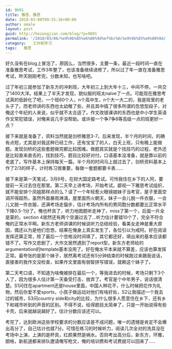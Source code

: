 ```yaml
---
id: 9691
title: 雅思，雅思
date: 2010-03-08T09:55:16+00:00
author: omale
layout: post
guid: http://hezongjian.com/blog/?p=9691
permalink: '/2010/03/08/%e9%9b%85%e6%80%9d%ef%bc%8c%e9%9b%85%e6%80%9d/'
category:   工作和学习  
tags:   雅思
---
```

好久没有在blog上冒泡了，原因么，当然很多，主要一条，最近一段时间一直在准备雅思考试，工作3年整了，也该准备继续进修了，所以过了年一直在准备雅思考试，昨天刚刚考完，分数未知，也写啥吧。

过了年初三就参加了新东方的冲刺班，大年初三上到大年十三，中间不停。一共交了1400大洋。结果上了半天才发现，貌似报的班太naive了一点。可能现在雅思考试真的低龄化了吧，一个班60个人，n个高中生，n个大一大二的，我是班里的老头子了。而老师讲的东西也太幼稚了些，并且其中插了很多所谓的忽悠型段子，对俺这个年纪的人来说，似乎就不太合适了。作文改错课讲的东西也是中小学生英语作文常犯错误，对俺来说几乎没帮助。或许报一个争7争8等高级一点的班更好一点？

接下来就是准备了，资料当然就是剑桥雅思3-7。后来发现，半个月的时间，的确有点短，尤其是对我这种已经工作，还有宝宝了的人，白天上班，只有晚上能做题。发现剑桥的这些套题做完都比较困难。做题其实就是个找技巧的过程，老外还是比较直来直去的，找到技巧，题目比较好对付。口语基本没准备，就是靠以前的老底了。写作基本上保持每天一篇。半个月的时间马上就过去了，剑桥资料基本上作了2/3的样子，计时练习很重要，每做一套题都要卡表&hellip;&hellip;

接下来是第一天笔试，3月6号，在财大国定路考试。可怜我住在乡下的人阿，要提前一天过去住在那里。第二天早上进考场，开始考试。鄙视一下雅思考试组织，就不能安排个凤姐那样点的么？请了一个年轻惹火眼镜娘妹子当考官，屋子里面空调开得超热，虽然外面暴雨淋漓，屋里面热火朝天，妹子一会儿脱一件衣服，一会儿又脱一件衣服，还满考场走猫步，估计考场内所有的男同胞分数都要比正常水平下降0.5-1分了。俺也杯具了，听力地图题听走神了，miss了第一个，后面一片全是蒙的，section 4居然还有两个空漏过去了&#8230;听力估计要错10个了，完全不符合俺的正常水平啊。新东方老师讲课的时候说听力总结经验，看美女走神是重大原因，偶还以为是他们忽悠，结果在俺身上真实发生了，各位引以为戒阿。好在阅读发挥还算正常，除了最后一个空格没时间填了，其它都还好，填出来的基本应该都错不了。写作又悲剧了，大作文居然遇到了report型，新东方老师给的argumentation的template基本没用了。好在俺水平本来就不算差，应该也算发挥正常。最夸张的是那个妹子，居然离考试还有5分钟结束的时候跑过来跟我说话，直接害的我作文没检查，如果作文里面有弱智拼写错误，就赖这个妹子了。

第二天考口语，不知道为啥俺被排在最后一个，等我进去的时候，考场只剩下3个人了，因为很多人估计第一天备受打击，放弃了。考官是个中年男子，说话很清楚。S1问住在apartment还是house里面，中国人种花不，什么时候把花作为礼物，然后你爱不爱sports，小孩子做运动对他们有啥好处，S2让我描述一个我去过的城市，S3问country side和city的比较，为什么很多人愿意住在乡下，还有乡下和城市听到的声音的区别。不得不说，给得题目太简单了，只是一开始说得有些卡壳，后来就越说越好了。估计分数应该还可以。

考完了，达到欧洲这些学校要求的分数应该是不成问题，唯一的遗憾是肯定不会爆出高分了，自己估计也就7分。可惜在练习的时候听力，阅读几次全对的洗具没在考场中上演，上演的是杯具，红颜果然是祸水。否则考出高分后，新东方，环雅，朗格，新航道都来排队邀请俺写枪文，俺的培训费和考试费就可以回来了&#8230;..

 